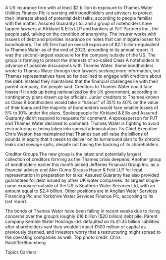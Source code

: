 A US insurance firm with at least $2 billion in exposure to Thames Water Utilities Finance Plc is working with bondholders and advisers to protect their interests ahead of potential debt talks, according to people familiar with the matter.
Assured Guaranty Ltd. and a group of noteholders have tapped lawyers at Kirkland & Ellis LLP and bankers at PJT Partners Inc., the people said, talking on the condition of anonymity. The insurer works with issuers of debt and provides insurance on notes that can mitigate losses for bondholders.
The US firm had an overall exposure of $2.1 billion-equivalent to Thames Water as of the end of 2023, according to its annual report. It was the second-largest exposure for the company outside of the US.
The group is forming to protect the interests of so-called Class A noteholders in advance of possible discussions with Thames Water. Some bondholders wrote to Thames Water through their lawyers seeking more information, but Thames representatives have so far declined to engage with creditors about the debt. Instead they maintained that the financial challenges lie with their parent company, the people said.
Creditors to Thames Water could face losses if it ends up being nationalized by the UK government, according to contingency plans drawn up by officials. Junior creditors to Thames known as Class B bondholders would take a “haircut” of 35% to 40% on the value of their loans and the majority of bondholders would face smaller losses of 5% to 10% under the plans.
Spokespeople for Kirkland & Ellis and Assured Guaranty didn’t respond to requests for comment. A spokesperson for PJT and Thames Water declined to comment.
Thames Water is fighting to avoid restructuring or being taken into special administration. Its Chief Executive Chris Weston has maintained that Thames can still raise the billions of pounds in equity that it needs to deliver on its turnaround plan to fix chronic leaks and sewage spills, despite not having the backing of its shareholders.

Creditor Groups
The new group is the latest and potentially largest collection of creditors forming as the Thames crisis deepens. Another group of bondholders earlier this month picked Jefferies Financial Group Inc. as a financial adviser and Akin Gump Strauss Hauer & Feld LLP for legal representation in preparation for talks.
Assured Guaranty has also provided guarantees for debt issued by other UK water companies. Its largest single-name exposure outside of the US is Southern Water Services Ltd, with an amount equal to $2.4 billion. Other positions are in Anglian Water Services Financing Plc and Yorkshire Water Services Finance Plc, according to its last report.

The bonds of Thames Water have been falling in recent weeks due to rising concerns over the group’s roughly £16 billion ($20 billion) debt pile. Parent company Kemble Water Holdings Ltd. defaulted on its £1.35 billion liabilities after shareholders said they wouldn’t inject £500 million of capital as previously planned, and investors worry that a restructuring might spread to the operating companies as well.
Top photo credit: Chris Ratcliffe/Bloomberg

Topics
Carriers
